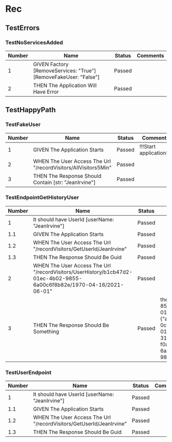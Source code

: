 # Rec

## TestErrors

### TestNoServicesAdded
| Number| Name|Status|Comments|
| ----------- | ----------- |----------- |----------- |
|1|GIVEN Factory [RemoveServices: "True"] [RemoveFakeUser: "False"]|Passed||
|2|THEN The Application Will Have Error|Passed||


## TestHappyPath

### TestFakeUser
| Number| Name|Status|Comments|
| ----------- | ----------- |----------- |----------- |
|1|GIVEN The Application Starts|Passed|!!!Start application!!!!|
|2|WHEN The User Access The Url "/recordVisitors/AllVisitors5Min"|Passed||
|3|THEN The Response Should Contain [str: "JeanIrvine"]|Passed||

### TestEndpointGetHistoryUser
| Number| Name|Status|Comments|
| ----------- | ----------- |----------- |----------- |
|1|It should have UserId [userName: "JeanIrvine"]|Passed||
|1.1|GIVEN The Application Starts|Passed||
|1.2|WHEN The User Access The Url "/recordVisitors/GetUserId/JeanIrvine"|Passed||
|1.3|THEN The Response Should Be Guid|Passed||
|2|WHEN The User Access The Url "/recordVisitors/UserHistory/b1cb47d2-01ec-4b02-9855-6a00c6f8b82e/1970-04-16/2021-06-01"|Passed||
|3|THEN The Response Should Be Something|Passed|the response is:[{"additionalData":null,"id":"f2f44105-1109-45bb-b1e2-854c6092efe1","url":"/recordVisitors/AllVisitors5Min","userRecordedId":"b1cb47d2-01ec-4b02-9855-6a00c6f8b82e","dateRecorded":"2021-05-31T16:38:16.355897Z"},{"additionalData":null,"id":"20b02d1b-e1df-4a82-b2c8-0c6b9ffe9050","url":"/recordVisitors/GetUserId/JeanIrvine","userRecordedId":"b1cb47d2-01ec-4b02-9855-6a00c6f8b82e","dateRecorded":"2021-05-31T16:38:16.4697633Z"},{"additionalData":null,"id":"31b8af1d-4c29-44ef-8c7a-f0a0037cad72","url":"/recordVisitors/UserHistory/b1cb47d2-01ec-4b02-9855-6a00c6f8b82e/1970-04-16/2021-06-01","userRecordedId":"b1cb47d2-01ec-4b02-9855-6a00c6f8b82e","dateRecorded":"2021-05-31T16:38:16.4911534Z"}]|
### TestUserEndpoint
| Number| Name|Status|Comments|
| ----------- | ----------- |----------- |----------- |
|1|It should have UserId [userName: "JeanIrvine"]|Passed||
|1.1|GIVEN The Application Starts|Passed||
|1.2|WHEN The User Access The Url "/recordVisitors/GetUserId/JeanIrvine"|Passed||
|1.3|THEN The Response Should Be Guid|Passed||
